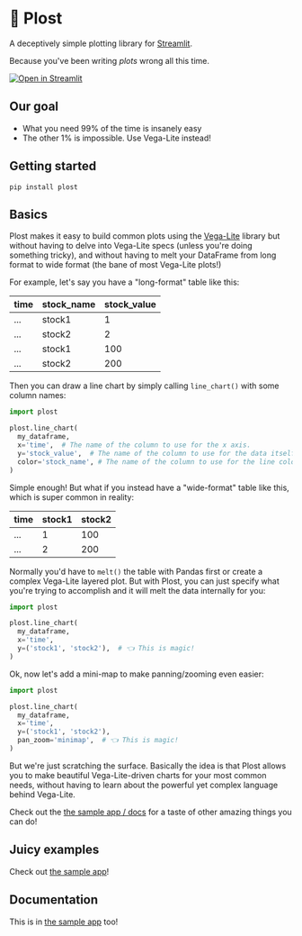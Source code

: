 # :tomato: Plost

A deceptively simple plotting library for [Streamlit](https://github.com/streamlit/streamlit).

Because you've been writing _plots_ wrong all this time.

[![Open in Streamlit](https://static.streamlit.io/badges/streamlit_badge_black_white.svg)](https://share.streamlit.io/tvst/plost)

## Our goal

* What you need 99% of the time is insanely easy
* The other 1% is impossible. Use Vega-Lite instead!

## Getting started

```
pip install plost
```

## Basics

Plost makes it easy to build common plots using the
[Vega-Lite](https://vega.github.io/vega-lite/)
library but without having to delve into Vega-Lite specs (unless you're doing
something tricky), and without having to melt your DataFrame from long format to wide
format (the bane of most Vega-Lite plots!)

For example, let's say you have a "long-format" table like this:

| time | stock_name | stock_value |
|------|------------|-------------|
| ...  | stock1     | 1           |
| ...  | stock2     | 2           |
| ...  | stock1     | 100         |
| ...  | stock2     | 200         |


Then you can draw a line chart by simply calling `line_chart()` with some
column names:

```python
import plost

plost.line_chart(
  my_dataframe,
  x='time',  # The name of the column to use for the x axis.
  y='stock_value',  # The name of the column to use for the data itself.
  color='stock_name', # The name of the column to use for the line colors.
)
```

Simple enough! But what if you instead have a "wide-format" table like this, which is
super common in reality:

| time | stock1 | stock2 |
|------|--------|--------|
| ...  | 1      | 100    |
| ...  | 2      | 200    |

Normally you'd have to `melt()` the table with Pandas first or create a complex
Vega-Lite layered plot. But with Plost, you can just specify what you're trying
to accomplish and it will melt the data internally for you:

```python
import plost

plost.line_chart(
  my_dataframe,
  x='time',
  y=('stock1', 'stock2'),  # 👈 This is magic!
)
```

Ok, now let's add a mini-map to make panning/zooming even easier:


```python
import plost

plost.line_chart(
  my_dataframe,
  x='time',
  y=('stock1', 'stock2'),
  pan_zoom='minimap',  # 👈 This is magic!
)
```

But we're just scratching the surface. Basically the idea is that Plost allows
you to make beautiful Vega-Lite-driven charts for your most common needs, without
having to learn about the powerful yet complex language behind Vega-Lite.

Check out the [the sample app / docs](https://share.streamlit.io/tvst/plost) for
a taste of other amazing things you can do!


## Juicy examples

Check out [the sample app](https://share.streamlit.io/tvst/plost)!


## Documentation

This is in [the sample app](https://share.streamlit.io/tvst/plost) too!
